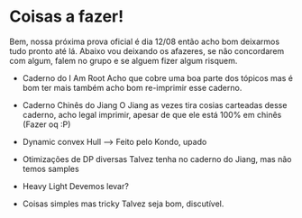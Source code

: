 # Coisas a fazer!

Bem, nossa próxima prova oficial é dia 12/08 então acho bom deixarmos
tudo pronto até lá. Abaixo vou deixando os afazeres, se não concordarem
com algum, falem no grupo e se alguem fizer algum risquem.

- Caderno do I Am Root
  	  Acho que cobre uma boa parte dos tópicos mas é bom ter mais
	  também acho bom re-imprimir esse caderno.

- Caderno Chinês do Jiang
  	  O Jiang as vezes tira cosias carteadas desse caderno, acho legal
	  imprimir, apesar de que ele está 100% em chinês (Fazer oq :P)

- Dynamic convex Hull --> Feito pelo Kondo, upado
- Otimizações de DP diversas
  	  Talvez tenha no caderno do Jiang, mas não temos samples

- Heavy Light
	  Devemos levar?

- Coisas simples mas tricky
  	  Talvez seja bom, discutível. 
